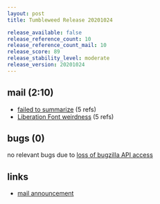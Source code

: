 ```yaml
---
layout: post
title: Tumbleweed Release 20201024

release_available: false
release_reference_count: 10
release_reference_count_mail: 10
release_score: 89
release_stability_level: moderate
release_version: 20201024
---
```


## mail (2:10)

- [failed to summarize](https://lists.opensuse.org/opensuse-factory/2020-10/msg00275.html) (5 refs)
- [Liberation Font weirdness](https://lists.opensuse.org/opensuse-factory/2020-10/msg00308.html) (5 refs)

## bugs (0)

<!--more-->

no relevant bugs due to [loss of bugzilla API access](https://bugzilla.opensuse.org/show_bug.cgi?id=1157722)



## links

- [mail announcement](https://lists.opensuse.org/opensuse-factory/2020-10/msg00267.html)
